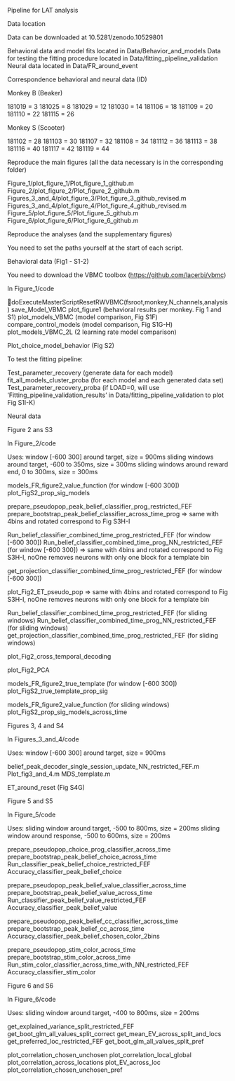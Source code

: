 Pipeline for LAT analysis

Data location

Data can be downloaded at 10.5281/zenodo.10529801

Behavioral data and model fits located in Data/Behavior_and_models
Data for testing the fitting procedure located in Data/fitting_pipeline_validation
Neural data located in Data/FR_around_event

Correspondence behavioral and neural data (ID)

Monkey B (Beaker)

181019 = 3
181025 = 8
181029 = 12
181030 = 14
181106 = 18
181109 = 20
181110 = 22
181115 = 26

Monkey S (Scooter)

181102 = 28
181103 = 30
181107 = 32
181108 = 34
181112 = 36
181113 = 38
181116 = 40
181117 = 42
181119 = 44

Reproduce the main figures (all the data necessary is in the corresponding folder)

Figure_1/plot_figure_1/Plot_figure_1_github.m
Figure_2/plot_figure_2/Plot_figure_2_github.m
Figures_3_and_4/plot_figure_3/Plot_figure_3_github_revised.m
Figures_3_and_4/plot_figure_4/Plot_figure_4_github_revised.m
Figure_5/plot_figure_5/Plot_figure_5_github.m
Figure_6/plot_figure_6/Plot_figure_6_github.m

Reproduce the analyses (and the supplementary figures)

You need to set the paths yourself at the start of each script.

Behavioral data (Fig1 - S1-2)

You need to download the VBMC toolbox (https://github.com/lacerbi/vbmc)

In Figure_1/code

doExecuteMasterScriptResetRWVBMC(fsroot,monkey,N_channels,analysis)
save_Model_VBMC
plot_figure1 (behavioral results per monkey. Fig 1 and S1)
plot_models_VBMC (model comparison, Fig S1F)
compare_control_models (model comparison, Fig S1G-H)
plot_models_VBMC_2L (2 learning rate model comparison)

Plot_choice_model_behavior (Fig S2)

To test the fitting pipeline:

Test_parameter_recovery (generate data for each model)
fit_all_models_cluster_proba (for each model and each generated data set)
Test_parameter_recovery_proba (if LOAD=0, will use ‘Fitting_pipeline_validation_results’ in Data/fitting_pipeline_validation to plot Fig S1I-K)

Neural data 

Figure 2 ans S3

In Figure_2/code

Uses:
window [-600 300] around target, size = 900ms
sliding windows around target, -600 to 350ms, size = 300ms
sliding windows around reward end, 0 to 300ms, size = 300ms 

models_FR_figure2_value_function (for window [-600 300])
plot_FigS2_prop_sig_models

prepare_pseudopop_peak_belief_classifier_prog_restricted_FEF
prepare_bootstrap_peak_belief_classifier_across_time_prog
=> same with 4bins and rotated correspond to Fig S3H-I

Run_belief_classifier_combined_time_prog_restricted_FEF (for window [-600 300])
Run_belief_classifier_combined_time_prog_NN_restricted_FEF (for window [-600 300])
=> same with 4bins and rotated correspond to Fig S3H-I, noOne removes neurons with only one block for a template bin

get_projection_classifier_combined_time_prog_restricted_FEF (for window [-600 300])

plot_Fig2_ET_pseudo_pop
=> same with 4bins and rotated correspond to Fig S3H-I, noOne removes neurons with only one block for a template bin

Run_belief_classifier_combined_time_prog_restricted_FEF (for sliding windows)
Run_belief_classifier_combined_time_prog_NN_restricted_FEF (for sliding windows)
get_projection_classifier_combined_time_prog_restricted_FEF (for sliding windows)

plot_Fig2_cross_temporal_decoding

plot_Fig2_PCA

models_FR_figure2_true_template (for window [-600 300])
plot_FigS2_true_template_prop_sig

models_FR_figure2_value_function (for sliding windows)
plot_FigS2_prop_sig_models_across_time

Figures 3, 4 and S4

In Figures_3_and_4/code

Uses:
window [-600 300] around target, size = 900ms

belief_peak_decoder_single_session_update_NN_restricted_FEF.m
Plot_fig3_and_4.m
MDS_template.m

ET_around_reset (Fig S4G)

Figure 5 and S5

In Figure_5/code

Uses:
sliding window around target, -500 to 800ms, size = 200ms
sliding window around response, -500 to 600ms, size = 200ms

prepare_pseudopop_choice_prog_classifier_across_time
prepare_bootstrap_peak_belief_choice_across_time
Run_classifier_peak_belief_choice_restricted_FEF
Accuracy_classifier_peak_belief_choice

prepare_pseudopop_peak_belief_value_classifier_across_time
prepare_bootstrap_peak_belief_value_across_time
Run_classifier_peak_belief_value_restricted_FEF
Accuracy_classifier_peak_belief_value

prepare_pseudopop_peak_belief_cc_classifier_across_time
prepare_bootstrap_peak_belief_cc_across_time
Accuracy_classifier_peak_belief_chosen_color_2bins

prepare_pseudopop_stim_color_across_time
prepare_bootstrap_stim_color_across_time
Run_stim_color_classifier_across_time_with_NN_restricted_FEF
Accuracy_classifier_stim_color

Figure 6 and S6

In Figure_6/code

Uses:
sliding window around target, -400 to 800ms, size = 200ms

get_explained_variance_split_restricted_FEF
get_boot_glm_all_values_split_correct
get_mean_EV_across_split_and_locs
get_preferred_loc_restricted_FEF
get_boot_glm_all_values_split_pref

plot_correlation_chosen_unchosen
plot_correlation_local_global
plot_correlation_across_locations
plot_EV_across_loc
plot_correlation_chosen_unchosen_pref







